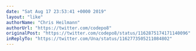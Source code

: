 ```yaml
---
date: "Sat Aug 17 23:53:41 +0000 2019"
layout: "like"
authorName: "Chris Heilmann"
authorUrl: "https://twitter.com/codepo8"
originalPost: "https://twitter.com/codepo8/status/1162875174171140096"
inReplyTo: "https://twitter.com/Una/status/1162773505211084802"
---
```

